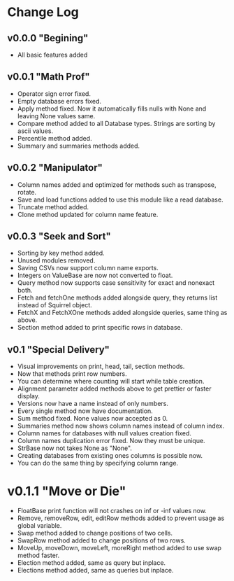 # Change Log

## v0.0.0 "Begining"

* All basic features added

## v0.0.1 "Math Prof"

* Operator sign error fixed.
* Empty database errors fixed.
* Apply method fixed. Now it automatically fills nulls with None and leaving None values same.
* Compare method added to all Database types. Strings are sorting by ascii values.
* Percentile method added.
* Summary and summaries methods added.
 
## v0.0.2 "Manipulator"

* Column names added and optimized for methods such as transpose, rotate.
* Save and load functions added to use this module like a read database.
* Truncate method added. 
* Clone method updated for column name feature.

## v0.0.3 "Seek and Sort"

* Sorting by key method added.
* Unused modules removed.
* Saving CSVs now support column name exports.
* Integers on ValueBase are now not converted to float.
* Query method now supports case sensitivity for exact and nonexact both.
* Fetch and fetchOne methods added alongside query, they returns list instead of Squirrel object.
* FetchX and FetchXOne methods added alongside queries, same thing as above.
* Section method added to print specific rows in database.

## v0.1 "Special Delivery"

* Visual improvements on print, head, tail, section methods.
* Now that methods print row numbers.
* You can determine where counting will start while table creation.
* Alignment parameter added methods above to get prettier or faster display.
* Versions now have a name instead of only numbers.
* Every single method now have documentation.
* Sum method fixed. None values now accepted as 0.
* Summaries method now shows column names instead of column index.
* Column names for databases with null values creation fixed.
* Column names duplication error fixed. Now they must be unique.
* StrBase now not takes None as "None".
* Creating databases from existing ones columns is possible now.
* You can do the same thing by specifying column range.

# v0.1.1 "Move or Die"

* FloatBase print function will not crashes on inf or -inf values now.
* Remove, removeRow, edit, editRow methods added to prevent usage as global variable.
* Swap method added to change positions of two cells.
* SwapRow method added to change positions of two rows.
* MoveUp, moveDown, moveLeft, moreRight method added to use swap method faster.
* Election method added, same as query but inplace.
* Elections method added, same as queries but inplace.